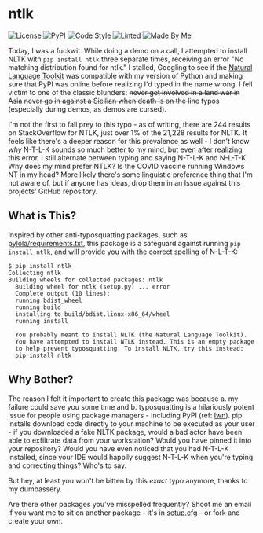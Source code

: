 # ntlk

[![License](https://img.shields.io/github/license/tweedge/ntlk)](https://github.com/tweedge/ntlk)
[![PyPI](https://img.shields.io/pypi/v/ntlk.svg)](https://pypi.python.org/pypi/ntlk)
[![Code Style](https://img.shields.io/badge/code%20style-black-black)](https://github.com/psf/black)
[![Linted](https://img.shields.io/badge/also%20passes-flake8-blue.svg)](https://github.com/PyCQA/flake8)
[![Made By Me](https://img.shields.io/badge/made%20by-some%20idiot-red.svg)](https://chris.partridge.tech/)

Today, I was a fuckwit. While doing a demo on a call, I attempted to install NLTK with `pip install ntlk` three separate times, receiving an error "No matching distribution found for ntlk." I stalled, Googling to see if the [Natural Language Toolkit](https://www.nltk.org/) was compatible with my version of Python and making sure that PyPI was online before realizing I'd typed in the name wrong. I fell victim to one of the classic blunders: ~~never get involved in a land war in Asia~~ ~~never go in against a Sicilian when death is on the line~~ typos (especially during demos, as demos are cursed).

I'm not the first to fall prey to this typo - as of writing, there are 244 results on StackOverflow for NTLK, just over 1% of the 21,228 results for NLTK. It feels like there's a deeper reason for this prevalence as well - I don't know *why* N-T-L-K sounds so much better to my mind, but even after realizing this error, I still alternate between typing and saying N-T-L-K and N-L-T-K. Why does my mind prefer NTLK? Is the COVID vaccine running Windows NT in my head? More likely there's some linguistic preference thing that I'm not aware of, but if anyone has ideas, drop them in an Issue against this projects' GitHub repository.

## What is This?

Inspired by other anti-typosquatting packages, such as [pylola/requirements.txt](https://github.com/pylola/requirements.txt), this package is a safeguard against running `pip install ntlk`, and will provide you with the correct spelling of N-L-T-K:

```
$ pip install ntlk
Collecting ntlk
Building wheels for collected packages: ntlk
  Building wheel for ntlk (setup.py) ... error
  Complete output (10 lines):
  running bdist_wheel
  running build
  installing to build/bdist.linux-x86_64/wheel
  running install

  You probably meant to install NLTK (the Natural Language Toolkit).
  You have attempted to install NTLK instead. This is an empty package
  to help prevent typosquatting. To install NLTK, try this instead:
  pip install nltk
```

## Why Bother?

The reason I felt it important to create this package was because a. my failure could save you some time and b. typosquatting is a hilariously potent issue for people using package managers - including PyPI (ref: [lwn](https://lwn.net/Articles/834078/)). pip installs download code directly to your machine to be executed as your user - if you downloaded a fake NLTK package, would a bad actor have been able to exfiltrate data from your workstation? Would you have pinned it into your repository? Would you have even noticed that you had N-T-L-K installed, since your IDE would happily suggest N-T-L-K when you're typing and correcting things? Who's to say.

But hey, at least you won't be bitten by this *exact* typo anymore, thanks to my dumbassery.

Are there other packages you've misspelled frequently? Shoot me an email if you want me to sit on another package - it's in [setup.cfg](https://github.com/tweedge/ntlk/blob/main/setup.cfg) - or fork and create your own.